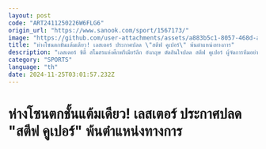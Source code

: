 ```yaml
---
layout: post
code: "ART2411250226W6FLG6"
origin_url: "https://www.sanook.com/sport/1567173/"
image: "https://github.com/user-attachments/assets/a883b5c1-8057-468d-ab54-13c65ec5e185"
title: "ห่างโซนตกชั้นแต้มเดียว! เลสเตอร์ ประกาศปลด \"สตีฟ คูเปอร์\" พ้นตำแหน่งทางการ"
description: "เลสเตอร์ ซิตี้ สโมสรแห่งศึกพรีเมียร์ลีก อังกฤษ ตัดสินใจปลด สตีฟ คูเปอร์ ผู้จัดการทีมอย่างเป็นทางการเมื่อคืนวันอาทิตย์ที่ 24 พฤศจิกายน 2567"
category: "SPORTS"
language: "th"
date: 2024-11-25T03:01:57.232Z
---
```


# ห่างโซนตกชั้นแต้มเดียว! เลสเตอร์ ประกาศปลด "สตีฟ คูเปอร์" พ้นตำแหน่งทางการ
